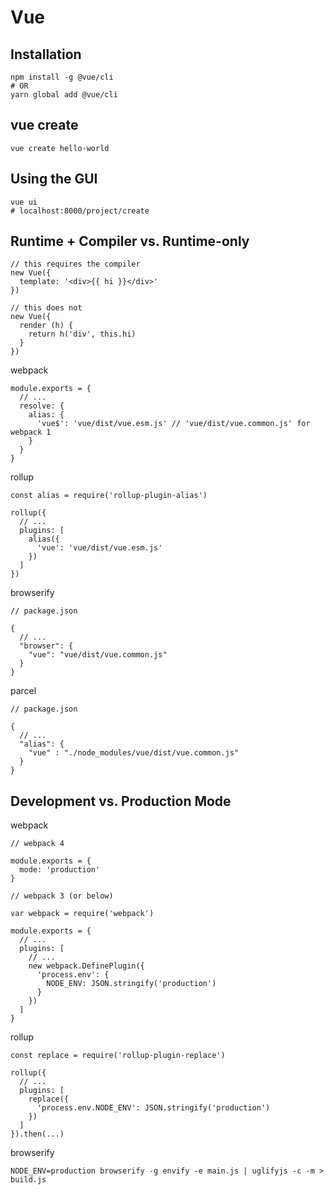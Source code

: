 # Vue 

## Installation

```
npm install -g @vue/cli
# OR
yarn global add @vue/cli
```

## vue create

```
vue create hello-world
```

## Using the GUI

```
vue ui
# localhost:8000/project/create
```

## Runtime + Compiler vs. Runtime-only

```
// this requires the compiler
new Vue({
  template: '<div>{{ hi }}</div>'
})

// this does not
new Vue({
  render (h) {
    return h('div', this.hi)
  }
})
```

webpack

```
module.exports = {
  // ...
  resolve: {
    alias: {
      'vue$': 'vue/dist/vue.esm.js' // 'vue/dist/vue.common.js' for webpack 1
    }
  }
}
```

rollup

```
const alias = require('rollup-plugin-alias')

rollup({
  // ...
  plugins: [
    alias({
      'vue': 'vue/dist/vue.esm.js'
    })
  ]
})
```

browserify

```
// package.json

{
  // ...
  "browser": {
    "vue": "vue/dist/vue.common.js"
  }
}
```

parcel

```
// package.json

{
  // ...
  "alias": {
    "vue" : "./node_modules/vue/dist/vue.common.js"
  }
}

```

## Development vs. Production Mode

webpack

```
// webpack 4

module.exports = {
  mode: 'production'
}

// webpack 3 (or below)

var webpack = require('webpack')

module.exports = {
  // ...
  plugins: [
    // ...
    new webpack.DefinePlugin({
      'process.env': {
        NODE_ENV: JSON.stringify('production')
      }
    })
  ]
}
```

rollup

```
const replace = require('rollup-plugin-replace')

rollup({
  // ...
  plugins: [
    replace({
      'process.env.NODE_ENV': JSON.stringify('production')
    })
  ]
}).then(...)
```

browserify

``` shell
NODE_ENV=production browserify -g envify -e main.js | uglifyjs -c -m > build.js
```
